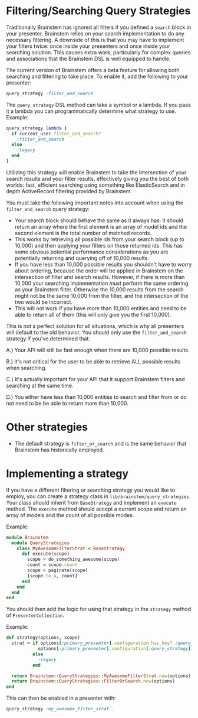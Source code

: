 # Filtering/Searching Query Strategies

Traditionally Brainstem has ignored all filters if you defined a `search` block in your presenter.
Brainstem relies on your search implementation to do any necessary filtering. A downside of this is that you may have to
implement your filters twice: once inside your presenters and once inside
your searching solution. This causes extra work, particularly for complex queries and associations that the Brainstem DSL
is well equipped to handle.

The current version of Brainstem offers a beta feature for allowing both searching and filtering to take place. To enable it,
add the following to your presenter:

```ruby
query_strategy :filter_and_search
```

The `query_strategy` DSL method can take a symbol or a lambda. If you pass it a lambda you can programmatically
determine what strategy to use. Example:

```ruby
query_strategy lambda {
  if current_user.filter_and_search?
    :filter_and_search
  else
    :legacy
  end
}
```

Utilizing this strategy will enable Brainstem to take the intersection of your search results and your filter results,
effectively giving you the best of both worlds: fast, efficient searching using something like ElasticSearch and in depth
ActiveRecord filtering provided by Brainstem.

You must take the following important notes into account when using the `filter_and_search` query strategy:

- Your search block should behave the same as it always has: it should return an array where the first element is an array
  of model ids and the second element is the total number of matched records.
- This works by retrieving all possible ids from your search block (up to 10,000) and then applying your filters
  on those returned ids. This has some obvious potential performance considerations as you are potentially returning
  and querying off of 10,000 results.
- If you have less than 10,000 possible results you shouldn't have to worry about ordering, because the order will
  be applied in Brainstem on the intersection of filter and search results. However, if there is more than 10,000 your
  searching implementation *must* perform the same ordering as your Brainstem filter. Otherwise the 10,000 results
  from the search might not be the same 10,000 from the filter, and the intersection of the two would be incorrect.
- This will not work if you have more than 10,000 entities and need to be able to return all of them (this will only
  give you the first 10,000).

This is not a perfect solution for all situations, which is why all presenters will default to the old behavior. You
should only use the `filter_and_search` strategy if you've determined that:

A.) Your API will still be fast enough when there are 10,000 possible results.

B.) It's not critical for the user to be able to retrieve ALL possible results when searching.

C.) It's actually important for your API that it support Brainstem filters and searching at the same time.

D.) You either have less than 10,000 entities to search and filter from or do not need to be be able to return more than
    10,000.

# Other strategies

- The default strategy is `filter_or_search` and is the same behavior that Brainstem has historically employed.

# Implementing a strategy

If you have a different filtering or searching strategy you would like to employ, you can create a strategy class
in `lib/brainstem/query_strategies`. Your class should inherit from `BaseStrategy` and implement an `execute` method.
The `execute` method should accept a current scope and return an array of models and the count of all possible modes.

Example:

```ruby
module Brainstem
  module QueryStrategies
    class MyAwesomeFilterStrat < BaseStrategy
      def execute(scope)
        scope = do_something_awesome(scope)
        count = scope.count
        scope = paginate(scope)
        [scope.to_a, count]
      end
    end
  end
end
```

You should then add the logic for using that strategy in the `strategy` method of `PresenterCollection`.

Example:

```ruby
def strategy(options, scope)
  strat = if options[:primary_presenter].configuration.has_key? :query_strategy
            options[:primary_presenter].configuration[:query_strategy]
          else
            :legacy
          end

  return Brainstem::QueryStrategies::MyAwesomeFilterStrat.new(options) if strat == :my_awesome_filter_strat
  return Brainstem::QueryStrategies::FilterOrSearch.new(options)
end
```

This can then be enabled in a presenter with:

```ruby
query_strategy :my_awesome_filter_strat`.
```
